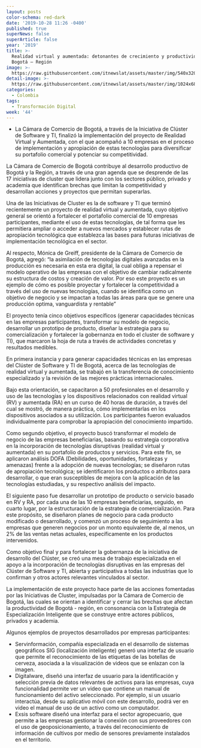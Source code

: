 ```yaml
---
layout: posts
color-schema: red-dark
date: '2019-10-28 11:26 -0400'
published: true
superNews: false
superArticle: false
year: '2019'
title: >-
  Realidad virtual y aumentada: detonantes de crecimiento y productividad en
  Bogotá – Región
image: >-
  https://raw.githubusercontent.com/itnewslat/assets/master/img/540x320/Realidad-aumentada-p.jpg
detail-image: >-
  https://raw.githubusercontent.com/itnewslat/assets/master/img/1024x680/Realidad-aumentada-g.jpg
categories:
  - Colombia
tags:
  - Transformación Digital
week: '44'
---
```

- La Cámara de Comercio de Bogotá, a través de la Iniciativa de Clúster de Software y TI, finalizó la implementación del proyecto de Realidad Virtual y Aumentada, con el que acompañó a 10 empresas en el proceso de implementación y apropiación de estas tecnologías para diversificar su portafolio comercial y potenciar su competitividad.

La Cámara de Comercio de Bogotá contribuye al desarrollo productivo de Bogotá y la Región, a través de una gran agenda que se desprende de las 17 iniciativas de cluster que lidera junto con los sectores público, privado y academia que identifican brechas que limitan la competitividad y desarrollan acciones y proyectos que permitan superarlas. 
 
Una de las Iniciativas de Cluster es la de software y TI que terminó recientemente un proyecto de realidad virtual y aumentada, cuyo objetivo general se orientó a fortalecer el portafolio comercial de 10 empresas participantes, mediante el uso de estas tecnologías, de tal forma que les permitiera ampliar o acceder a nuevos mercados y establecer rutas de apropiación tecnológica que establezca las bases para futuras iniciativas de implementación tecnológica en el sector.
 
Al respecto, Mónica de Greiff, presidente de la Cámara de Comercio de Bogotá, agregó: “la asimilación de tecnologías digitales avanzadas en la producción es necesaria en esta era digital, la cual obliga a repensar el modelo operativo de las empresas con el objetivo de cambiar radicalmente su estructura de costos y creación de valor. Por eso este proyecto es un ejemplo de cómo es posible proyectar y fortalecer la competitividad a través del uso de nuevas tecnologías, cuando se identifica como un objetivo de negocio y se impactan a todas las áreas para que se genere una producción optima, vanguardista y rentable”
 
El proyecto tenía cinco objetivos específicos (generar capacidades técnicas en las empresas participantes, transformar su modelo de negocio, desarrollar un prototipo de producto, diseñar la estrategia para su comercialización y fortalecer la gobernanza en todo el cluster de software y TI), que marcaron la hoja de ruta a través de actividades concretas y resultados medibles.
 
En primera instancia y para generar capacidades técnicas en las empresas del Clúster de Software y TI de Bogotá, acerca de las tecnologías de realidad virtual y aumentada, se trabajó en la transferencia de conocimiento especializado y la revisión de las mejores prácticas internacionales. 
 
Bajo esta orientación, se capacitaron a 50 profesionales en el desarrollo y uso de las tecnologías y los dispositivos relacionados con realidad virtual (RV) y aumentada (RA) en un curso de 40 horas de duración, a través del cual se mostró, de manera práctica, cómo implementarlas en los dispositivos asociados a su utilización. Los participantes fueron evaluados individualmente para comprobar la apropiación del conocimiento impartido.
 
Como segundo objetivo, el proyecto buscó transformar el modelo de negocio de las empresas beneficiarias, basando su estrategia corporativa en la incorporación de tecnologías disruptivas (realidad virtual y aumentada) en su portafolio de productos y servicios. Para este fin, se aplicaron análisis DOFA (Debilidades, oportunidades, fortalezas y amenazas) frente a la adopción de nuevas tecnologías; se diseñaron rutas de apropiación tecnológica; se identificaron los productos o atributos para desarrollar, o que eran susceptibles de mejora con la aplicación de las tecnologías estudiadas, y su respectivo análisis del impacto.
 
El siguiente paso fue desarrollar un prototipo de producto o servicio basado en RV y RA, por cada una de las 10 empresas beneficiarias, seguido, en cuarto lugar, por la estructuración de la estrategia de comercialización. Para este propósito, se diseñaron planes de negocio para cada producto modificado o desarrollado, y comenzó un proceso de seguimiento a las empresas que generen negocios por un monto equivalente de, al menos, un 2% de las ventas netas actuales, específicamente en los productos intervenidos.
 
Como objetivo final y para fortalecer la gobernanza de la iniciativa de desarrollo del Clúster, se creó una mesa de trabajo especializada en el apoyo a la incorporación de tecnologías disruptivas en las empresas del Clúster de Software y TI, abierta y participativa a todas las industrias que lo confirman y otros actores relevantes vinculados al sector. 
 
La implementación de este proyecto hace parte de las acciones fomentadas por las Iniciativas de Cluster, impulsadas por la Cámara de Comercio de Bogotá, las cuales se orientan a identificar y cerrar las brechas que afectan la productividad de Bogotá - región, en consonancia con la Estrategia de Especialización Inteligente que se construye entre actores públicos, privados y academia.
 
Algunos ejemplos de proyectos desarrollados por empresas participantes:

- Servinformación, compañía especializada en el desarrollo de sistemas geográficos SIG (localización inteligente) generó una interfaz de usuario que permite el reconocimiento de las etiquetas de las botellas de cerveza, asociada a la visualización de videos que se enlazan con la imagen.
- Digitalware, diseñó una interfaz de usuario para la identificación y selección previa de datos relevantes de activos para las empresas, cuya funcionalidad permite ver un video que contiene un manual de funcionamiento del activo seleccionado. Por ejemplo, si un usuario interactúa, desde su aplicativo móvil con este desarrollo, podrá ver en video el manual de uso de un activo como un computador.
- Exsis software diseñó una interfaz para el sector agropecuario, que permite a las empresas gestionar la conexión con sus proveedores con el uso de geoposicionamiento, a través del reconocimiento de información de cultivos por medio de sensores previamente instalados en el territorio.

